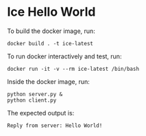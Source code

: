 # Ice Hello World

To build the docker image, run:
```
docker build . -t ice-latest
```

To run docker interactively and test, run:
```
docker run -it -v --rm ice-latest /bin/bash
```

Inside the docker image, run:
```
python server.py &
python client.py
```

The expected output is:
```
Reply from server: Hello World!

```

